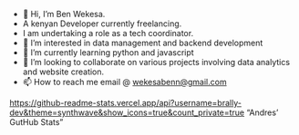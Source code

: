 - 👋 Hi, I’m Ben Wekesa.
-  A kenyan Developer currently freelancing.
-  I am undertaking a role as a tech coordinator.
- 👀 I’m interested in data management and backend development
- 🌱 I’m currently learning python and javascript
- 💞️ I’m looking to collaborate on various projects involving data analytics and website creation.
- 📫 How to reach me email @ wekesabenn@gmail.com

<!---
brally-dev/brally-dev is a ✨ special ✨ repository because its `README.md` (this file) appears on your GitHub profile.
You can click the Preview link to take a look at your changes.
--->
https://github-readme-stats.vercel.app/api?username=brally-dev&theme=synthwave&show_icons=true&count_private=true “Andres’ GutHub Stats”
